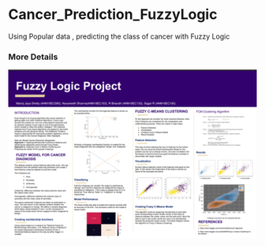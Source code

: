 # Cancer_Prediction_FuzzyLogic
Using Popular data , predicting the class of cancer with Fuzzy Logic

### More Details
<img src='https://github.com/Navaneeth-Sharma/Cancer_Prediction_FuzzyLogic/blob/main/Details.png'>

